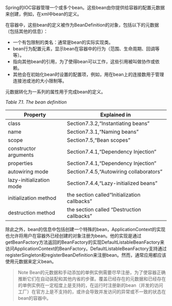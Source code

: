 Spring的IOC容器管理一个或多个bean。这些bean由你提供给容器的配置元数据来创建，例如，在xml中bean的定义。

在容器中，这些bean的定义被作为BeanDefinition的对象，包括以下的元数据（包括其他的信息）：

- 一个有包限制的类名：通常是bean的实际实现类。
- bean行为配置元素，显示bean在容器中的行为（范围、生命周期、回调等等）。
- 指向其他bean的引用，为了使得bean可以工作，这些引用被叫做协作或依赖。
- 其他会在初始化bean时设置的配置项，例如，用在bean上的连接数用于管理连接池或池的大小限制等。

元数据转化为一系列的属性用于完成bean的定义。

*Table 7.1. The bean definition*

Property|Explained in
--|--
class|Section7.3.2,“Instantiating beans”
name|Section7.3.1,“Naming beans”
scope|Section7.5,“Bean scopes”
constructor arguments|Section7.4.1,“Dependency Injection”
properties|Section7.4.1,“Dependency Injection”
autowiring mode|Section7.4.5,“Autowiring collaborators”
lazy-initialization mode|Section7.4.4,“Lazy-initialized beans”
initialization method|the section called“Initialization callbacks”
destruction method|the section called “Destruction callbacks”

除此之外，bean的信息中包括创建一个特殊的bean，ApplicationContext的实现也允许将用户在容器外已经创建的对象注册为bean。他的实现是通过getBeanFactory方法返回的BeanFactory的实现DefaultListableBeanFactory来访问ApplicationContext的BeanFactory。DefaultListableBeanFactory支持通过registerSingleton和registerBeanDefinition来注册bean。然而，通常应用都应该使用元数据来定义bean。

>Note
>Bean的元数据和手动添加的单例实例需要尽早注册，为了使容器正确推断它们在自动装配和其他内省的步骤。覆盖已经存在的元数据和已经存在的单例实例在一定程度上是支持的，在运行时注册新的bean（并发的访问工厂）在官方上是不支持的，或许会导致并发访问的异常或不一致的状态在bean的容器中。